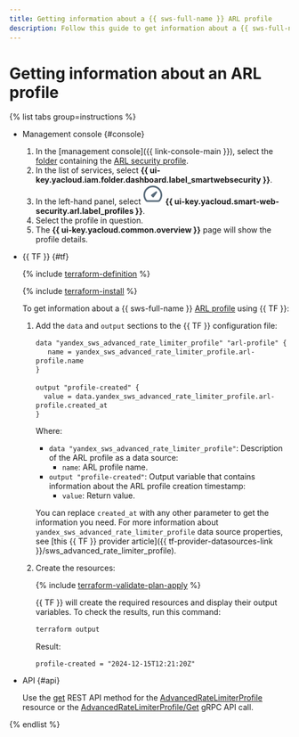 ```yaml
---
title: Getting information about a {{ sws-full-name }} ARL profile
description: Follow this guide to get information about a {{ sws-full-name }} ARL profile.
---
```


# Getting information about an ARL profile

{% list tabs group=instructions %}

- Management console {#console}

  1. In the [management console]({{ link-console-main }}), select the [folder](../../resource-manager/concepts/resources-hierarchy.md#folder) containing the [ARL security profile](../concepts/arl.md).
  1. In the list of services, select **{{ ui-key.yacloud.iam.folder.dashboard.label_smartwebsecurity }}**.
  1. In the left-hand panel, select ![image](../../_assets/smartwebsecurity/arl.svg) **{{ ui-key.yacloud.smart-web-security.arl.label_profiles }}**.
  1. Select the profile in question.
  1. The **{{ ui-key.yacloud.common.overview }}** page will show the profile details.

- {{ TF }} {#tf}

  {% include [terraform-definition](../../_tutorials/_tutorials_includes/terraform-definition.md) %}

  {% include [terraform-install](../../_includes/terraform-install.md) %}

  To get information about a {{ sws-full-name }} [ARL profile](../concepts/arl.md) using {{ TF }}:

  1. Add the `data` and `output` sections to the {{ TF }} configuration file:

     ```hcl
     data "yandex_sws_advanced_rate_limiter_profile" "arl-profile" {
        name = yandex_sws_advanced_rate_limiter_profile.arl-profile.name
     }

     output "profile-created" {
       value = data.yandex_sws_advanced_rate_limiter_profile.arl-profile.created_at
     }
     ```

     Where:
     * `data "yandex_sws_advanced_rate_limiter_profile"`: Description of the ARL profile as a data source:
       * `name`: ARL profile name.
     * `output "profile-created"`: Output variable that contains information about the ARL profile creation timestamp:
       * `value`: Return value.

     You can replace `created_at` with any other parameter to get the information you need. For more information about `yandex_sws_advanced_rate_limiter_profile` data source properties, see [this {{ TF }} provider article]({{ tf-provider-datasources-link }}/sws_advanced_rate_limiter_profile).

  1. Create the resources:

     {% include [terraform-validate-plan-apply](../../_tutorials/_tutorials_includes/terraform-validate-plan-apply.md) %}

     {{ TF }} will create the required resources and display their output variables. To check the results, run this command:

     ```bash
     terraform output
     ```

     Result:

     ```text
     profile-created = "2024-12-15T12:21:20Z"
     ```

- API {#api}

  Use the [get](../advanced_rate_limiter/api-ref/AdvancedRateLimiterProfile/get.md) REST API method for the [AdvancedRateLimiterProfile](../advanced_rate_limiter/api-ref/AdvancedRateLimiterProfile/index.md) resource or the [AdvancedRateLimiterProfile/Get](../advanced_rate_limiter/api-ref/grpc/AdvancedRateLimiterProfile/get.md) gRPC API call.

{% endlist %}
